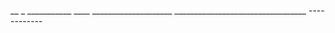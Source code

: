    __  _    ___________ ____              ____________________ _________________________________ ------------
